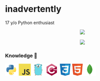 <p align="center">  

 <h1>inadvertently</h1>
17 y/o Python enthusiast
</p>
<p align="center">  
<img src="https://media.discordapp.net/attachments/837692129613578280/850583509924052992/b04d3a0946bbe86a2722ce7fc2f4f472.gif">
</p>
<p align="center">  
<img src="https://komarev.com/ghpvc/?username=inadvertently">
</p>
   

   ### Knowledge 🧠
 <img src="https://github.com/devicons/devicon/raw/master/icons/python/python-original.svg" width="40"> <img src="https://raw.githubusercontent.com/devicons/devicon/2809b567852a4648062a2d3e7c1c531367458c0b/icons/javascript/javascript-original.svg" width="40"> <img src="https://raw.githubusercontent.com/devicons/devicon/2809b567852a4648062a2d3e7c1c531367458c0b/icons/go/go-original.svg" width="40"> <img src="https://github.com/devicons/devicon/blob/master/icons/cplusplus/cplusplus-original.svg" width="40"> <img src="https://raw.githubusercontent.com/devicons/devicon/2809b567852a4648062a2d3e7c1c531367458c0b/icons/css3/css3-original.svg" width="40"><img src="https://raw.githubusercontent.com/devicons/devicon/2809b567852a4648062a2d3e7c1c531367458c0b/icons/html5/html5-original.svg" width="40"><img src="https://raw.githubusercontent.com/devicons/devicon/ac557d6ff33ff370a5db99f97aeab35ea5c67fbd/icons/mongodb/mongodb-original.svg" width="40"> 



